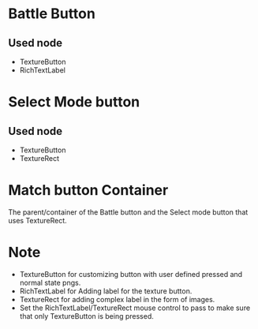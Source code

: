 # Battle Button

## Used node

- TextureButton
- RichTextLabel

# Select Mode button

## Used node

- TextureButton
- TextureRect

# Match button Container

The parent/container of the Battle button and the Select mode button that uses TextureRect.

# Note

- TextureButton for customizing button with user defined pressed and normal state pngs.
- RichTextLabel for Adding label for the texture button.
- TextureRect for adding complex label in the form of images.
- Set the RichTextLabel/TextureRect mouse control to pass to make sure that only TextureButton is being pressed.
